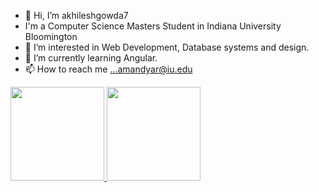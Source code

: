 - 👋 Hi, I’m akhileshgowda7
- I'm a Computer Science Masters Student in Indiana University Bloomington 
- 👀 I’m interested in Web Development, Database systems and design.
- 🌱 I’m currently learning Angular.
- 📫 How to reach me ...amandyar@iu.edu 

<!---
akhileshgowda7/akhileshgowda7 is a ✨ special ✨ repository because its `README.md` (this file) appears on your GitHub profile.
You can click the Preview link to take a look at your changes.
--->

<div>
  <a href="https://github.com/akhileshgowda7">
  <img height="150em" src="https://github-readme-stats.vercel.app/api?username=akhileshgowda7&show_icons=true&theme=radical&include_all_commits=true&count_private=true"/>
  <img height="150em" src="https://github-readme-stats.vercel.app/api/top-langs/?username=akhileshgowda7&layout=compact&langs_count=7&theme=radical"/>
</div>
